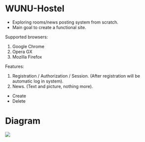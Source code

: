 # WUNU-Hostel

* Exploring rooms/news posting system from scratch. 
* Main goal to create a functional site.

Supported browsers:
1. Google Chrome
2. Opera GX 
3. Mozilla Firefox

Features:
1. Registration / Authorization / Session. (After registration will be automatic log in system).
2. News. (Text and picture, nothing more).
- Create
- Delete
<!-- 3. Комментарии. (Отображение на нужном посте и возможность их создавать).
    - Создание
    - Удаление
5. Профиль пользователя. (Отображается нормально, посты принадлежат выбраному пользователю)
6. Настройки профиля пользователя.
    - Смена ника
    - Смена аватара -->


# Diagram
<img src="/Diagram/db.png" style="display: block; margin-left: auto; margin-right: auto;" />
